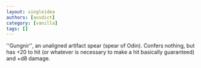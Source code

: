 ```yaml
---
layout: singleidea
authors: [aosdict]
category: [vanilla]
tags: []
---
```

''Gungnir'', an unaligned artifact spear (spear of Odin). Confers nothing, but has +20 to hit (or whatever is necessary to make a hit basically guaranteed) and +d8 damage.
